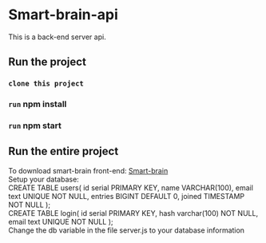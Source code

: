# Smart-brain-api<br/>

This is a back-end server api.

## Run the project 

### `clone this project`

### `run` npm install

### `run` npm start

## Run the entire project
To download smart-brain front-end: [Smart-brain](https://github.com/xin0415/smart-brain)<br/>
Setup your database: <br/>CREATE TABLE users(
						id serial PRIMARY KEY,
						name VARCHAR(100),
						email text UNIQUE NOT NULL,
						entries BIGINT DEFAULT 0,
						joined TIMESTAMP NOT NULL
					);<br/>
					CREATE TABLE login(
						id serial PRIMARY KEY,
						hash varchar(100) NOT NULL,
						email text UNIQUE NOT NULL
					);<br/>
Change the db variable in the file server.js to your database information
